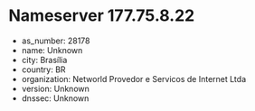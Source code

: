 # Nameserver 177.75.8.22

* as_number: 28178
* name: Unknown
* city: Brasília
* country: BR
* organization: Networld Provedor e Servicos de Internet Ltda
* version: Unknown
* dnssec: Unknown
